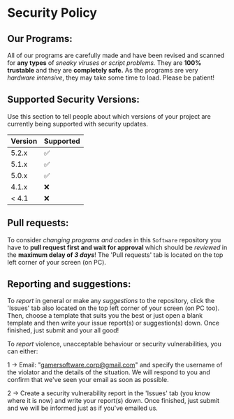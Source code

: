 # Security Policy

## Our Programs:
All of our programs are carefully made and have been revised and scanned for **any types** of *sneaky viruses or script problems.* They are **100% trustable** and they are **completely safe.** As the programs are very *hardware intensive*, they may take some time to load. Please be patient!

## Supported Security Versions:

Use this section to tell people about which versions of your project are
currently being supported with security updates.

| Version | Supported          |
| ------- | ------------------ |
| 5.2.x   | :white_check_mark: |
| 5.1.x   | :white_check_mark: |
| 5.0.x   | :white_check_mark: |
| 4.1.x   | :x:                |
| < 4.1   | :x:                |

## Pull requests:
To consider *changing programs and codes* in this `Software` repository you have to **pull request first and wait for approval** which should be *reviewed* in the **maximum delay of ***3 days*****! The 'Pull requests' tab is located on the top left corner of your screen (on PC).

## Reporting and suggestions: 
To *report* in general or make any *suggestions* to the repository, click the 'Issues' tab also located on the top left corner of your screen (on PC too). Then, choose a template that suits you the best or just open a blank template and then write your issue report(s) or suggestion(s) down. Once finished, just submit and your all good!

To *report* violence, unacceptable behaviour or security vulnerabilities, you can either:

1 -> Email: "gamersoftware.corp@gmail.com" and specify the username of the violator and the details of the situation. We will respond to you and confirm that we've seen your email as soon as possible.

2 -> Create a security vulnerability report in the 'Issues' tab (you know where it is now) and write your report(s) down. Once finished, just submit and we will be informed just as if you've emailed us.
